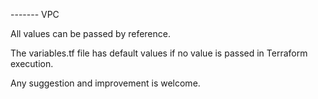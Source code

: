 ------- VPC

All values ​​can be passed by reference.

The variables.tf file has default values ​​if no value is passed in Terraform execution.

Any suggestion and improvement is welcome.